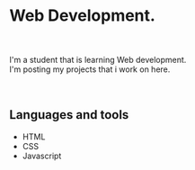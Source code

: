 # Web Development. 
<br> <br>
I'm a student that is learning Web development.
<br>
I'm posting my projects that i work on here.


<br>

## Languages and tools
- HTML
- CSS
- Javascript
